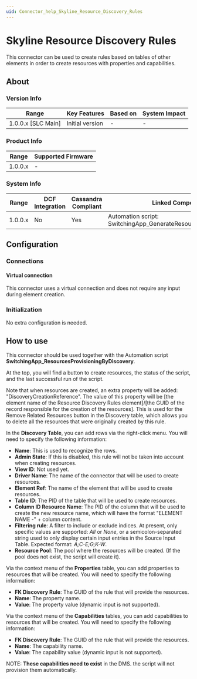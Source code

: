 ```yaml
---
uid: Connector_help_Skyline_Resource_Discovery_Rules
---
```


# Skyline Resource Discovery Rules

This connector can be used to create rules based on tables of other elements in order to create resources with properties and capabilities.

## About

### Version Info

| **Range**            | **Key Features** | **Based on** | **System Impact** |
|----------------------|------------------|--------------|-------------------|
| 1.0.0.x \[SLC Main\] | Initial version  | \-           | \-                |

### Product Info

| **Range** | **Supported Firmware** |
|-----------|------------------------|
| 1.0.0.x   | \-                     |

### System Info

| **Range** | **DCF Integration** | **Cassandra Compliant** | **Linked Components**                                             | **Exported Components** |
|-----------|---------------------|-------------------------|-------------------------------------------------------------------|-------------------------|
| 1.0.0.x   | No                  | Yes                     | Automation script: SwitchingApp_GenerateResourcesByDiscoveryRules | \-                      |

## Configuration

### Connections

#### Virtual connection

This connector uses a virtual connection and does not require any input during element creation.

### Initialization

No extra configuration is needed.

## How to use

This connector should be used together with the Automation script **SwitchingApp_ResourcesProvisioningByDiscovery**.

At the top, you will find a button to create resources, the status of the script, and the last successful run of the script.

Note that when resources are created, an extra property will be added: "DiscoveryCreationReference". The value of this property will be \[the element name of the Resource Discovery Rules element\]/\[the GUID of the record responsible for the creation of the resources\]. This is used for the Remove Related Resources button in the Discovery table, which allows you to delete all the resources that were originally created by this rule.

In the **Discovery Table**, you can add rows via the right-click menu. You will need to specify the following information:

- **Name**: This is used to recognize the rows.
- **Admin State**: If this is disabled, this rule will not be taken into account when creating resources.
- **View ID**: Not used yet.
- **Driver Name**: The name of the connector that will be used to create resources.
- **Element Ref**: The name of the element that will be used to create resources.
- **Table ID**: The PID of the table that will be used to create resources.
- **Column ID Resource Name**: The PID of the column that will be used to create the new resource name, which will have the format "ELEMENT NAME -" + column content.
- **Filtering rule**: A filter to include or exclude indices. At present, only specific values are supported:
  *All* or *None*, or a semicolon-separated string used to only display certain input entries in the Source Input Table. Expected format: *A;C-E;G;K-W*.
- **Resource Pool**: The pool where the resources will be created. (If the pool does not exist, the script will create it).

Via the context menu of the **Properties** table, you can add properties to resources that will be created. You will need to specify the following information:

- **FK Discovery Rule**: The GUID of the rule that will provide the resources.
- **Name**: The property name.
- **Value**: The property value (dynamic input is not supported).

Via the context menu of the **Capabilities** tables, you can add capabilities to resources that will be created. You will need to specify the following information:

- **FK Discovery Rule**: The GUID of the rule that will provide the resources.
- **Name**: The capability name.
- **Value**: The capability value (dynamic input is not supported).

NOTE: **These capabilities need to exist** in the DMS. the script will not provision them automatically.
